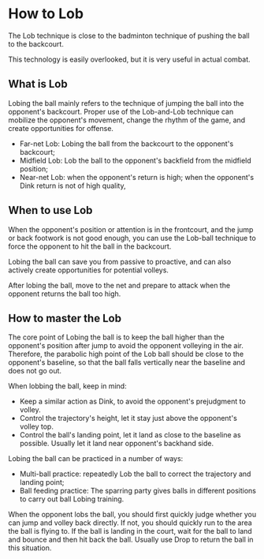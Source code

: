 # How to Lob

The Lob technique is close to the badminton technique of pushing the ball to the backcourt.

This technology is easily overlooked, but it is very useful in actual combat.

## What is Lob

Lobing the ball mainly refers to the technique of jumping the ball into the opponent's backcourt. Proper use of the Lob-and-Lob technique can mobilize the opponent's movement, change the rhythm of the game, and create opportunities for offense.

* Far-net Lob: Lobing the ball from the backcourt to the opponent's backcourt;
* Midfield Lob: Lob the ball to the opponent's backfield from the midfield position;
* Near-net Lob: when the opponent's return is high; when the opponent's Dink return is not of high quality,

## When to use Lob

When the opponent's position or attention is in the frontcourt, and the jump or back footwork is not good enough, you can use the Lob-ball technique to force the opponent to hit the ball in the backcourt.

Lobing the ball can save you from passive to proactive, and can also actively create opportunities for potential volleys.

After lobing the ball, move to the net and prepare to attack when the opponent returns the ball too high.

## How to master the Lob

The core point of Lobing the ball is to keep the ball higher than the opponent's position after jump to avoid the opponent volleying in the air. Therefore, the parabolic high point of the Lob ball should be close to the opponent's baseline, so that the ball falls vertically near the baseline and does not go out.

When lobbing the ball, keep in mind:

* Keep a similar action as Dink, to avoid the opponent's prejudgment to volley.
* Control the trajectory's height, let it stay just above the opponent's volley top.
* Control the ball's landing point, let it land as close to the baseline as possible. Usually let it land near opponent's backhand side.

Lobing the ball can be practiced in a number of ways:

* Multi-ball practice: repeatedly Lob the ball to correct the trajectory and landing point;
* Ball feeding practice: The sparring party gives balls in different positions to carry out ball Lobing training.

When the opponent lobs the ball, you should first quickly judge whether you can jump and volley back directly. If not, you should quickly run to the area the ball is flying to. If the ball is landing in the court, wait for the ball to land and bounce and then hit back the ball. Usually use Drop to return the ball in this situation.
